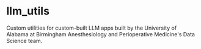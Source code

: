 # llm_utils
Custom utilities for custom-built LLM apps built by the University of Alabama at Birmingham Anesthesiology and Perioperative Medicine's Data Science team.